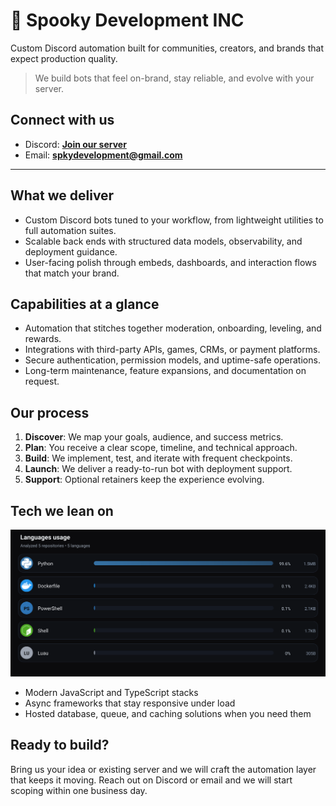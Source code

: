 # 👻 Spooky Development INC

Custom Discord automation built for communities, creators, and brands that expect production quality.

> We build bots that feel on-brand, stay reliable, and evolve with your server.

## Connect with us
- Discord: **[Join our server](https://discord.gg/XYspZgEEJb)**
- Email: **spkydevelopment@gmail.com**

---

## What we deliver
- Custom Discord bots tuned to your workflow, from lightweight utilities to full automation suites.
- Scalable back ends with structured data models, observability, and deployment guidance.
- User-facing polish through embeds, dashboards, and interaction flows that match your brand.

## Capabilities at a glance
- Automation that stitches together moderation, onboarding, leveling, and rewards.
- Integrations with third-party APIs, games, CRMs, or payment platforms.
- Secure authentication, permission models, and uptime-safe operations.
- Long-term maintenance, feature expansions, and documentation on request.

## Our process
1. **Discover**: We map your goals, audience, and success metrics.
2. **Plan**: You receive a clear scope, timeline, and technical approach.
3. **Build**: We implement, test, and iterate with frequent checkpoints.
4. **Launch**: We deliver a ready-to-run bot with deployment support.
5. **Support**: Optional retainers keep the experience evolving.

## Tech we lean on
![Languages Usage](./assets/languages.svg?v=12fbd49a01)

- Modern JavaScript and TypeScript stacks
- Async frameworks that stay responsive under load
- Hosted database, queue, and caching solutions when you need them

## Ready to build?
Bring us your idea or existing server and we will craft the automation layer that keeps it moving. Reach out on Discord or email and we will start scoping within one business day.